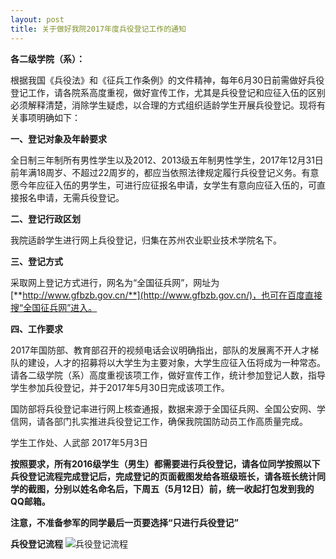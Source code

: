 ```yaml
---
layout: post
title: 关于做好我院2017年度兵役登记工作的通知
---
```


**各二级学院（系）：**

根据我国《兵役法》和《征兵工作条例》的文件精神，每年6月30日前需做好兵役登记工作，请各院系高度重视，做好宣传工作，尤其是兵役登记和应征入伍的区别必须解释清楚，消除学生疑虑，以合理的方式组织适龄学生开展兵役登记。现将有关事项明确如下：

<!--more-->

**一、登记对象及年龄要求**

全日制三年制所有男性学生以及2012、2013级五年制男性学生，2017年12月31日前年满18周岁、不超过22周岁的，都应当依照法律规定履行兵役登记义务。有意愿今年应征入伍的男学生，可进行应征报名申请，女学生有意向应征入伍的，可直接报名申请，无需兵役登记。

**二、登记行政区划**

我院适龄学生进行网上兵役登记，归集在苏州农业职业技术学院名下。

**三、登记方式**

采取网上登记方式进行，网名为“全国征兵网”，网址为[**http://www.gfbzb.gov.cn/**](http://www.gfbzb.gov.cn/)，也可在百度直接搜“全国征兵网”进入。

**四、工作要求**

2017年国防部、教育部召开的视频电话会议明确指出，部队的发展离不开人才梯队的建设，人才的招募将以大学生为主要对象，大学生应征入伍将成为一种常态。请各二级学院（系）高度重视该项工作，做好宣传工作，统计参加登记人数，指导学生参加兵役登记，并于2017年5月30日完成该项工作。

国防部将兵役登记率进行网上核查通报，数据来源于全国征兵网、全国公安网、学信网，请各部门扎实推进兵役登记工作，确保我院国防动员工作高质量完成。


学生工作处、人武部
2017年5月3日

**按照要求，所有2016级学生（男生）都需要进行兵役登记，请各位同学按照以下兵役登记流程完成登记后，完成登记的页面截图发给各班级班长，请各班长统计同学的截图，分别以姓名命名后，下周五（5月12日）前，统一收起打包发到我的QQ邮箱。**

**注意，不准备参军的同学最后一页要选择“只进行兵役登记”**

**兵役登记流程**
![兵役登记流程](http://7xqrll.com1.z0.glb.clouddn.com/%E5%85%B5%E5%BD%B9%E7%99%BB%E8%AE%B0%E6%B5%81%E7%A8%8B.png)
